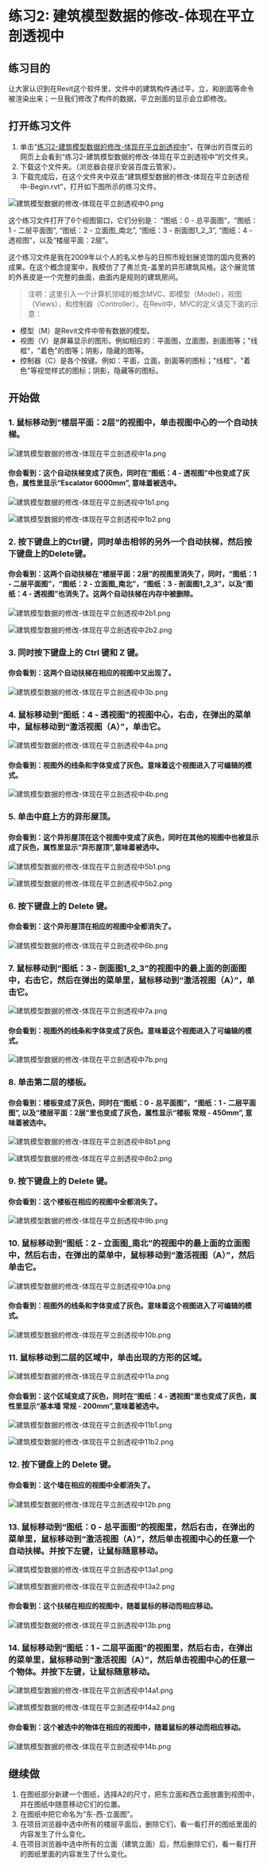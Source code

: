 # 练习2: 建筑模型数据的修改-体现在平立剖透视中

## 练习目的

让大家认识到在Revit这个软件里，文件中的建筑构件通过平，立，和剖面等命令被渲染出来；一旦我们修改了构件的数据，平立剖面的显示会立即修改。

## 打开练习文件

1. 单击“[练习2-建筑模型数据的修改-体现在平立剖透视中](http://pan.baidu.com/s/1jGZAdMm)”，在弹出的百度云的网页上会看到“练习2-建筑模型数据的修改-体现在平立剖透视中”的文件夹。
2. 下载这个文件夹。（浏览器会提示安装百度云管家）。
3. 下载完成后，在这个文件夹中双击“建筑模型数据的修改-体现在平立剖透视中-Begin.rvt”，打开如下图所示的练习文件。

![建筑模型数据的修改-体现在平立剖透视中0.png](/images/建筑模型数据的修改-体现在平立剖透视中/建筑模型数据的修改-体现在平立剖透视中0.png)

这个练习文件打开了6个视图窗口，它们分别是： “图纸：0 - 总平面图”，“图纸：1 - 二层平面图”, “图纸：2 - 立面图_南北”, “图纸：3 - 剖面图1_2_3”, “图纸：4 - 透视图”，以及“楼层平面：2层”。

这个练习文件是我在2009年以个人的名义参与的日照市规划展览馆的国内竞赛的成果。在这个概念提案中，我模仿了了弗兰克-盖里的异形建筑风格。这个展览馆的外表皮是一个完整的曲面，曲面内是规则的建筑房间。

> 注明：这里引入一个计算机领域的概念MVC，即模型（Model），视图（Views），和控制器（Controller）。在Revit中，MVC的定义请见下面的示意：
> 
- 模型（M）是Revit文件中带有数据的模型。
- 视图（V）是屏幕显示的图形。例如相应的：平面图，立面图，剖面图等；"线框"，"着色"的图等；阴影，隐藏的图等。
- 控制器（C）是各个按键。例如：平面，立面，剖面等的图标；"线框"，"着色"等视觉样式的图标；阴影，隐藏等的图标。


## 开始做

### 1. 鼠标移动到“楼层平面：2层”的视图中，单击视图中心的一个自动扶梯。

![建筑模型数据的修改-体现在平立剖透视中1a.png](/images/建筑模型数据的修改-体现在平立剖透视中/建筑模型数据的修改-体现在平立剖透视中1a.png)

#### 你会看到：这个自动扶梯变成了灰色，同时在“图纸：4 - 透视图”中也变成了灰色，属性里显示“Escalator 6000mm”, 意味着被选中。

![建筑模型数据的修改-体现在平立剖透视中1b1.png](/images/建筑模型数据的修改-体现在平立剖透视中/建筑模型数据的修改-体现在平立剖透视中1b1.png)

![建筑模型数据的修改-体现在平立剖透视中1b2.png](/images/建筑模型数据的修改-体现在平立剖透视中/建筑模型数据的修改-体现在平立剖透视中1b2.png)

### 2. 按下键盘上的Ctrl键，同时单击相邻的另外一个自动扶梯，然后按下键盘上的Delete键。

#### 你会看到：这两个自动扶梯在“楼层平面：2层”的视图里消失了，同时，“图纸：1 - 二层平面图”，“图纸：2 - 立面图_南北”，“图纸：3 - 剖面图1_2_3”，以及“图纸：4 - 透视图”也消失了。这两个自动扶梯在内存中被删除。

![建筑模型数据的修改-体现在平立剖透视中2b1.png](/images/建筑模型数据的修改-体现在平立剖透视中/建筑模型数据的修改-体现在平立剖透视中2b1.png)

![建筑模型数据的修改-体现在平立剖透视中2b2.png](/images/建筑模型数据的修改-体现在平立剖透视中/建筑模型数据的修改-体现在平立剖透视中2b2.png)

### 3. 同时按下键盘上的 Ctrl 键和 Z 键。

#### 你会看到：这两个自动扶梯在相应的视图中又出现了。

![建筑模型数据的修改-体现在平立剖透视中3b.png](/images/建筑模型数据的修改-体现在平立剖透视中/建筑模型数据的修改-体现在平立剖透视中3b.png)

### 4. 鼠标移动到“图纸：4 - 透视图”的视图中心，右击，在弹出的菜单中，鼠标移动到“激活视图（A）”，单击它。

![建筑模型数据的修改-体现在平立剖透视中4a.png](/images/建筑模型数据的修改-体现在平立剖透视中/建筑模型数据的修改-体现在平立剖透视中4a.png)

#### 你会看到：视图外的线条和字体变成了灰色。意味着这个视图进入了可编辑的模式。

![建筑模型数据的修改-体现在平立剖透视中4b.png](/images/建筑模型数据的修改-体现在平立剖透视中/建筑模型数据的修改-体现在平立剖透视中4b.png)

### 5. 单击中庭上方的异形屋顶。

#### 你会看到：这个异形屋顶在这个视图中变成了灰色，同时在其他的视图中也被显示成了灰色，属性里显示“异形屋顶”,意味着被选中。

![建筑模型数据的修改-体现在平立剖透视中5b1.png](/images/建筑模型数据的修改-体现在平立剖透视中/建筑模型数据的修改-体现在平立剖透视中5b1.png)

![建筑模型数据的修改-体现在平立剖透视中5b2.png](/images/建筑模型数据的修改-体现在平立剖透视中/建筑模型数据的修改-体现在平立剖透视中5b2.png)

### 6. 按下键盘上的 Delete 键。

#### 你会看到：这个异形屋顶在相应的视图中全都消失了。

![建筑模型数据的修改-体现在平立剖透视中6b.png](/images/建筑模型数据的修改-体现在平立剖透视中/建筑模型数据的修改-体现在平立剖透视中6b.png)

### 7.  鼠标移动到“图纸：3 - 剖面图1_2_3”的视图中的最上面的剖面图中，右击它，然后在弹出的菜单里，鼠标移动到“激活视图（A）”，单击它。

![建筑模型数据的修改-体现在平立剖透视中7a.png](/images/建筑模型数据的修改-体现在平立剖透视中/建筑模型数据的修改-体现在平立剖透视中7a.png)

#### 你会看到：视图外的线条和字体变成了灰色。意味着这个视图进入了可编辑的模式。

![建筑模型数据的修改-体现在平立剖透视中7b.png](/images/建筑模型数据的修改-体现在平立剖透视中/建筑模型数据的修改-体现在平立剖透视中7b.png)

### 8. 单击第二层的楼板。

#### 你会看到：楼板变成了灰色，同时在“图纸：0 - 总平面图”，“图纸：1 - 二层平面图”, 以及“楼层平面：2层”里也变成了灰色，属性显示“楼板 常规 - 450mm”, 意味着被选中。

![建筑模型数据的修改-体现在平立剖透视中8b1.png](/images/建筑模型数据的修改-体现在平立剖透视中/建筑模型数据的修改-体现在平立剖透视中8b1.png)

![建筑模型数据的修改-体现在平立剖透视中8b2.png](/images/建筑模型数据的修改-体现在平立剖透视中/建筑模型数据的修改-体现在平立剖透视中8b2.png)

### 9. 按下键盘上的 Delete 键。

#### 你会看到：这个楼板在相应的视图中全都消失了。

![建筑模型数据的修改-体现在平立剖透视中9b.png](/images/建筑模型数据的修改-体现在平立剖透视中/建筑模型数据的修改-体现在平立剖透视中9b.png)

### 10. 鼠标移动到“图纸：2 - 立面图_南北”的视图中的最上面的立面图中，然后右击，在弹出的菜单中，鼠标移动到“激活视图（A）”，然后单击它。

![建筑模型数据的修改-体现在平立剖透视中10a.png](/images/建筑模型数据的修改-体现在平立剖透视中/建筑模型数据的修改-体现在平立剖透视中10a.png)

#### 你会看到：视图外的线条和字体变成了灰色。意味着这个视图进入了可编辑的模式。

![建筑模型数据的修改-体现在平立剖透视中10b.png](/images/建筑模型数据的修改-体现在平立剖透视中/建筑模型数据的修改-体现在平立剖透视中10b.png)

### 11. 鼠标移动到二层的区域中，单击出现的方形的区域。

![建筑模型数据的修改-体现在平立剖透视中11a.png](/images/建筑模型数据的修改-体现在平立剖透视中/建筑模型数据的修改-体现在平立剖透视中11a.png)

#### 你会看到：这个区域变成了灰色，同时在“图纸：4 - 透视图”里也变成了灰色，属性里显示“基本墙 常规 - 200mm”,意味着被选中。

![建筑模型数据的修改-体现在平立剖透视中11b1.png](/images/建筑模型数据的修改-体现在平立剖透视中/建筑模型数据的修改-体现在平立剖透视中11b1.png)

![建筑模型数据的修改-体现在平立剖透视中11b2.png](/images/建筑模型数据的修改-体现在平立剖透视中/建筑模型数据的修改-体现在平立剖透视中11b2.png)

### 12. 按下键盘上的 Delete 键。

#### 你会看到：这个墙在相应的视图中全都消失了。

![建筑模型数据的修改-体现在平立剖透视中12b.png](/images/建筑模型数据的修改-体现在平立剖透视中/建筑模型数据的修改-体现在平立剖透视中12b.png)

### 13. 鼠标移动到“图纸：0 - 总平面图”的视图里，然后右击，在弹出的菜单里，鼠标移动到“激活视图（A）”，然后单击视图中心的任意一个自动扶梯。并按下左键，让鼠标随意移动。

![建筑模型数据的修改-体现在平立剖透视中13a1.png](/images/建筑模型数据的修改-体现在平立剖透视中/建筑模型数据的修改-体现在平立剖透视中13a1.png)

![建筑模型数据的修改-体现在平立剖透视中13a2.png](/images/建筑模型数据的修改-体现在平立剖透视中/建筑模型数据的修改-体现在平立剖透视中13a2.png)

#### 你会看到：这个扶梯在相应的视图中，随着鼠标的移动而相应移动。

![建筑模型数据的修改-体现在平立剖透视中13b.png](/images/建筑模型数据的修改-体现在平立剖透视中/建筑模型数据的修改-体现在平立剖透视中13b.png)

### 14. 鼠标移动到“图纸：1 - 二层平面图”的视图里，然后右击，在弹出的菜单里，鼠标移动到“激活视图（A）”，然后单击视图中心的任意一个物体。并按下左键，让鼠标随意移动。

![建筑模型数据的修改-体现在平立剖透视中14a1.png](/images/建筑模型数据的修改-体现在平立剖透视中/建筑模型数据的修改-体现在平立剖透视中14a1.png)

![建筑模型数据的修改-体现在平立剖透视中14a2.png](/images/建筑模型数据的修改-体现在平立剖透视中/建筑模型数据的修改-体现在平立剖透视中14a2.png)

#### 你会看到：这个被选中的物体在相应的视图中，随着鼠标的移动而相应移动。

![建筑模型数据的修改-体现在平立剖透视中14b.png](/images/建筑模型数据的修改-体现在平立剖透视中/建筑模型数据的修改-体现在平立剖透视中14b.png)

## 继续做

1. 在图纸部分新建一个图纸，选择A2的尺寸，把东立面和西立面放置到视图中，并在图纸中随意移动它们的位置。
2. 在图纸中把它命名为“东-西-立面图”。
3. 在项目浏览器中选中所有的楼层平面后，删除它们，看一看打开的图纸里面的内容发生了什么变化。
4. 在项目浏览器中选中所有的立面（建筑立面）后，然后删除它们，看一看打开的图纸里面的内容发生了什么变化。



